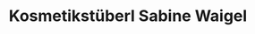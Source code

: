 ---
title: "Kosmetikstüberl Sabine Waigel"
url: /thannhausen/kosmetikstueberl-sabine-waigel/
shop: Kosmetik
---